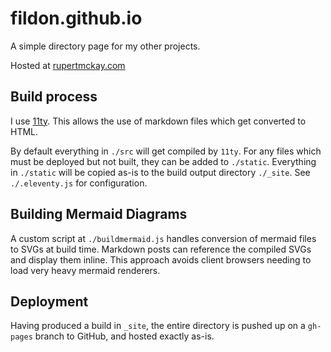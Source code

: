# fildon.github.io

A simple directory page for my other projects.

Hosted at [rupertmckay.com](https://rupertmckay.com/)

## Build process

I use [11ty](https://www.11ty.dev/). This allows the use of markdown files which get converted to HTML.

By default everything in `./src` will get compiled by `11ty`. For any files which must be deployed but not built, they can be added to `./static`. Everything in `./static` will be copied as-is to the build output directory `./_site`. See `./.eleventy.js` for configuration.

## Building Mermaid Diagrams

A custom script at `./buildmermaid.js` handles conversion of mermaid files to SVGs at build time. Markdown posts can reference the compiled SVGs and display them inline. This approach avoids client browsers needing to load very heavy mermaid renderers.

## Deployment

Having produced a build in `_site`, the entire directory is pushed up on a `gh-pages` branch to GitHub, and hosted exactly as-is.
